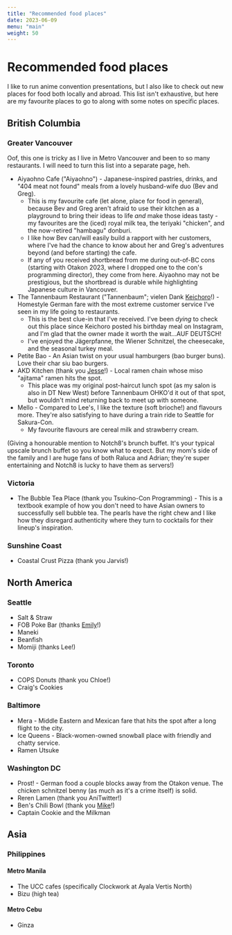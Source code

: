 ```yaml
---
title: "Recommended food places"
date: 2023-06-09
menu: "main"
weight: 50
---
```


# Recommended food places

I like to run anime convention presentations, but I also like to check out new places for food both locally and abroad. This list isn't exhaustive, but here are my favourite places to go to along with some notes on specific places.



## British Columbia

### Greater Vancouver

Oof, this one is tricky as I live in Metro Vancouver and been to so many restaurants. I will need to turn this list into a separate page, heh.

* Aiyaohno Cafe ("Aiyaohno") - Japanese-inspired pastries, drinks, and "404 meat not found" meals from a lovely husband-wife duo (Bev and Greg).
    * This is my favourite cafe (let alone, place for food in general), because Bev and Greg aren't afraid to use their kitchen as a playground to bring their ideas to life _and_ make those ideas tasty - my favourites are the (iced) royal milk tea, the teriyaki "chicken", and the now-retired "hambagu" donburi.
    * I like how Bev can/will easily build a rapport with her customers, where I've had the chance to know about her and Greg's adventures beyond (and before starting) the cafe.
    * If any of you received shortbread from me during out-of-BC cons (starting with Otakon 2023, where I dropped one to the con's programming director), they come from here. Aiyaohno may not be prestigious, but the shortbread is durable while highlighting Japanese culture in Vancouver.   
* The Tannenbaum Restaurant ("Tannenbaum"; vielen Dank [Keichoro](https://www.instagram.com/p/Cx9gKG0Lt9m/?img_index=1)!) - Homestyle German fare with the most extreme customer service I’ve seen in my life going to restaurants.
    * This is the best clue-in that I've received. I've been _dying_ to check out this place since Keichoro posted his birthday meal on Instagram, and I'm glad that the owner made it worth the wait...AUF DEUTSCH!
    * I've enjoyed the Jägerpfanne, the Wiener Schnitzel, the cheesecake, and the seasonal turkey meal.
* Petite Bao - An Asian twist on your usual hamburgers (bao burger buns). Love their char siu bao burgers.
* AKD Kitchen (thank you [Jesse](https://linktr.ee/jbetteridge)!) - Local ramen chain whose miso "ajitama" ramen hits the spot. 
    * This place was my original post-haircut lunch spot (as my salon is also in DT New West) before Tannenbaum OHKO'd it out of that spot, but wouldn't mind returning back to meet up with someone. 
* Mello - Compared to Lee's, I like the texture (soft brioche!) and flavours more. They're also satisfying to have during a train ride to Seattle for Sakura-Con.
    * My favourite flavours are cereal milk and strawberry cream.

(Giving a honourable mention to Notch8's brunch buffet. It's your typical upscale brunch buffet so you know what to expect. But my mom's side of the family and I are huge fans of both Raluca and Adrian; they're super entertaining and Notch8 is lucky to have them as servers!)

### Victoria

* The Bubble Tea Place (thank you Tsukino-Con Programming) - This is a textbook example of how you don't need to have Asian owners to successfully sell bubble tea. The pearls have the right chew and I like how they disregard authenticity where they turn to cocktails for their lineup's inspiration.

### Sunshine Coast

* Coastal Crust Pizza (thank you Jarvis!)

## North America

### Seattle

* Salt & Straw
* FOB Poke Bar (thanks [Emily](https://webtoongenius.com/)!)
* Maneki
* Beanfish
* Momiji (thanks Lee!)

### Toronto

* COPS Donuts (thank you Chloe!)
* Craig's Cookies

### Baltimore

* Mera - Middle Eastern and Mexican fare that hits the spot after a long flight to the city.
* Ice Queens - Black-women-owned snowball place with friendly and chatty service.
* Ramen Utsuke

### Washington DC

* Prost! - German food a couple blocks away from the Otakon venue. The chicken schnitzel benny (as much as it's a crime itself) is solid.
* Reren Lamen (thank you AniTwitter!)
* Ben's Chili Bowl (thank you [Mike](https://twitter.com/MichaelToole/status/1552428310067662850)!)
* Captain Cookie and the Milkman

## Asia

### Philippines

#### Metro Manila

* The UCC cafes (specifically Clockwork at Ayala Vertis North)
* Bizu (high tea)

#### Metro Cebu

* Ginza